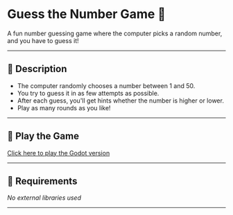 # Guess the Number Game 🎯  

A fun number guessing game where the computer picks a random number, and you have to guess it!

---

## 📜 Description  
- The computer randomly chooses a number between 1 and 50.  
- You try to guess it in as few attempts as possible.  
- After each guess, you'll get hints whether the number is higher or lower.  
- Play as many rounds as you like!  

---

## 🔗 Play the Game  
[Click here to play the Godot version](https://drive.google.com/file/d/1eZuLJytfktdBmpsJorry28vaJsiO9zAW/view?usp=drive_link)  

---

## 📂 Requirements  
_No external libraries used_  

---
